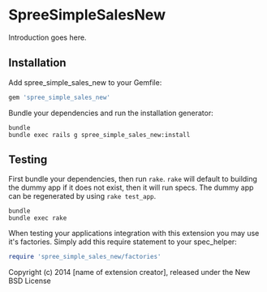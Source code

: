 SpreeSimpleSalesNew
===================

Introduction goes here.

Installation
------------

Add spree_simple_sales_new to your Gemfile:

```ruby
gem 'spree_simple_sales_new'
```

Bundle your dependencies and run the installation generator:

```shell
bundle
bundle exec rails g spree_simple_sales_new:install
```

Testing
-------

First bundle your dependencies, then run `rake`. `rake` will default to building the dummy app if it does not exist, then it will run specs. The dummy app can be regenerated by using `rake test_app`.

```shell
bundle
bundle exec rake
```

When testing your applications integration with this extension you may use it's factories.
Simply add this require statement to your spec_helper:

```ruby
require 'spree_simple_sales_new/factories'
```

Copyright (c) 2014 [name of extension creator], released under the New BSD License
